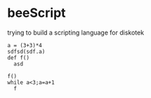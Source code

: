 beeScript
=========

trying to build a scripting language for diskotek


    a = (3+3)*4
    sdfsd(sdf.a)
    def f()
      asd
    
    f()
    while a<3;a=a+1
      f
    

